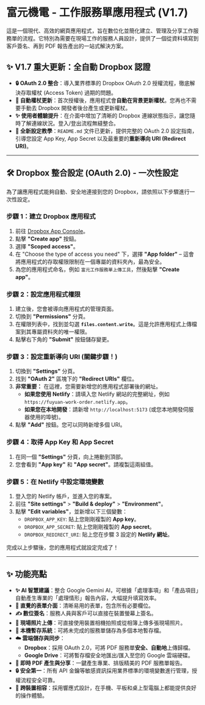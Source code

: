 # 富元機電 - 工作服務單應用程式 (V1.7)

這是一個現代、高效的網頁應用程式，旨在數位化並簡化建立、管理及分享工作服務單的流程。它特別為需要在現場工作的服務人員設計，提供了一個從資料填寫到客戶簽名、再到 PDF 報告產出的一站式解決方案。

## ✨ V1.7 重大更新：全自動 Dropbox 認證

*   **🔒 OAuth 2.0 整合**：導入業界標準的 Dropbox OAuth 2.0 授權流程，徹底解決存取權杖 (Access Token) 過期的問題。
*   **🤖 自動權杖更新**：首次授權後，應用程式會**自動在背景更新權杖**。您再也不需要手動去 Dropbox 開發者後台產生或更新權杖。
*   **✨ 使用者體驗提升**：在介面中增加了清晰的 Dropbox 連線狀態指示，讓您隨時了解連線狀況。登入/登出流程無縫整合。
*   **📄 全新設定教學**：`README.md` 文件已更新，提供完整的 OAuth 2.0 設定指南，引導您設定 App Key, App Secret 以及最重要的**重新導向 URI (Redirect URI)**。

---

## 🛠️ Dropbox 整合設定 (OAuth 2.0) - 一次性設定

為了讓應用程式能夠自動、安全地連接到您的 Dropbox，請依照以下步驟進行一次性設定。

### 步驟 1：建立 Dropbox 應用程式

1.  前往 [Dropbox App Console](https://www.dropbox.com/developers/apps)。
2.  點擊 **"Create app"** 按鈕。
3.  選擇 **"Scoped access"**。
4.  在 "Choose the type of access you need" 下，選擇 **"App folder"** – 這會將應用程式的存取權限限制在一個專屬的資料夾內，最為安全。
5.  為您的應用程式命名，例如 `富元工作服務單上傳工具`，然後點擊 **"Create app"**。

### 步驟 2：設定應用程式權限

1.  建立後，您會被導向應用程式的管理頁面。
2.  切換到 **"Permissions"** 分頁。
3.  在權限列表中，找到並勾選 **`files.content.write`**。這是允許應用程式上傳檔案到其專屬資料夾的唯一權限。
4.  點擊右下角的 **"Submit"** 按鈕儲存變更。



### 步驟 3：設定重新導向 URI (關鍵步驟！)

1.  切換到 **"Settings"** 分頁。
2.  找到 **"OAuth 2"** 區塊下的 **"Redirect URIs"** 欄位。
3.  **非常重要：** 在這裡，您需要新增您的應用程式部署後的網址。
    *   **如果您使用 Netlify**：請填入您 Netlify 網站的完整網址，例如 `https://fuyuan-work-order.netlify.app`。
    *   **如果您在本地開發**：請新增 `http://localhost:5173` (或您本地開發伺服器使用的埠號)。
4.  點擊 **"Add"** 按鈕。您可以同時新增多個 URI。



### 步驟 4：取得 App Key 和 App Secret

1.  在同一個 **"Settings"** 分頁，向上捲動到頂部。
2.  您會看到 **"App key"** 和 **"App secret"**。請複製這兩組值。



### 步驟 5：在 Netlify 中設定環境變數

1.  登入您的 Netlify 帳戶，並進入您的專案。
2.  前往 **"Site settings"** > **"Build & deploy"** > **"Environment"**。
3.  點擊 **"Edit variables"**，並新增以下三個變數：
    *   `DROPBOX_APP_KEY`: 貼上您剛剛複製的 **App key**。
    *   `DROPBOX_APP_SECRET`: 貼上您剛剛複製的 **App secret**。
    *   `DROPBOX_REDIRECT_URI`: 貼上您在步驟 3 設定的 **Netlify 網址**。

完成以上步驟後，您的應用程式就設定完成了！

---

## ✨ 功能亮點

*   **✨ AI 智慧建議**：整合 Google Gemini AI，可根據「處理事項」和「產品項目」自動產生專業的「處理情形」報告內容，大幅提升填寫效率。
*   **📄 直覺的表單介面**：清晰易用的表單，包含所有必要欄位。
*   **✍️ 數位簽名**：服務人員與客戶可以直接在裝置螢幕上簽名。
*   **📸 現場照片上傳**：可直接使用裝置相機拍照或從相簿上傳多張現場照片。
*   **💾 本機暫存系統**：可將未完成的服務單儲存為多個本地暫存檔。
*   **☁️ 雲端儲存與同步**：
    *   **Dropbox**：採用 OAuth 2.0，可將 PDF 服務單**安全、自動地**上傳歸檔。
    *   **Google Drive**：可將暫存檔安全地匯出/匯入至您的 Google 雲端硬碟。
*   **🚀 即時 PDF 產生與分享**：一鍵產生專業、排版精美的 PDF 服務單報告。
*   **🔒 安全第一**：所有 API 金鑰等敏感資訊採用業界標準的環境變數進行管理，授權流程安全可靠。
*   **📱 跨裝置相容**：採用響應式設計，在手機、平板和桌上型電腦上都能提供良好的操作體驗。
